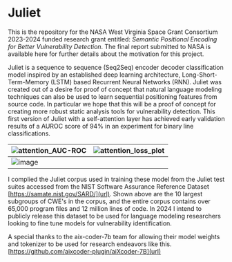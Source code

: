 # Juliet

This is the repository for the NASA West Virginia Space Grant Consortium 2023-2024 funded research grant entitled: _Semantic Positional Encoding for Better Vulnerability Detection_. The final report submitted to NASA is available here for further details about the motivation for this project.

Juliet is a sequence to sequence (Seq2Seq) encoder decoder classification model inspired by an established deep learning architecture, Long-Short-Term-Memory (LSTM) based Recurrent Neural Networks (RNN). Juliet was created out of a desire for proof of concept that natural language modeling techniques can also be used to learn sequential positioning features from source code. In particular we hope that this will be a proof of concept for creating more robust static analysis tools for vulnerability detection. This first version of Juliet with a self-attention layer has achieved early validation results of a AUROC score of 94% in an experiment for binary line classifications.

| ![attention_AUC-ROC](https://github.com/user-attachments/assets/3c541bc0-3448-4ddd-aa91-2f84a3129d93) | ![attention_loss_plot](https://github.com/user-attachments/assets/161c1b18-58dc-4f38-93fb-c4bced7761a0) |
| --- | --- |
| ![image](https://github.com/user-attachments/assets/ba9fea1e-f27a-4d4e-88b7-66dad33ea9e8) | |

I complied the Juliet corpus used in training these model from the Juliet test suites accessed from the NIST Software Assurance Reference Dataset [https://samate.nist.gov/SARD/](url). Shown above are the 10 largest subgroups of CWE's in the corpus, and the entire corpus contains over 65,000 program files and 12 million lines of code.  In 2024 I intend to publicly release this dataset to be used for language modeling researchers looking to fine tune models for vulnerability identification.

A special thanks to the aix-coder-7b team for allowing their model weights and tokenizer to be used for research endeavors like this. [https://github.com/aixcoder-plugin/aiXcoder-7B](url)
